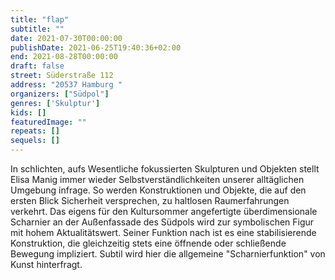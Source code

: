 ```yaml
---
title: "flap"
subtitle: ""
date: 2021-07-30T00:00:00
publishDate: 2021-06-25T19:40:36+02:00
end: 2021-08-28T00:00:00
draft: false
street: Süderstraße 112
address: "20537 Hamburg "
organizers: ["Südpol"]
genres: ['Skulptur']
kids: []
featuredImage: ""
repeats: []
sequels: []
---
```


In schlichten, aufs Wesentliche fokussierten Skulpturen und Objekten stellt Elisa Manig immer wieder Selbstverständlichkeiten unserer alltäglichen Umgebung infrage. So werden Konstruktionen und Objekte, die auf den ersten Blick Sicherheit versprechen, zu haltlosen Raumerfahrungen verkehrt. Das eigens für den Kultursommer angefertigte überdimensionale Scharnier an der Außenfassade des Südpols wird zur symbolischen Figur mit hohem Aktualitätswert. Seiner Funktion nach ist es eine stabilisierende Konstruktion, die gleichzeitig stets eine öffnende oder schließende Bewegung impliziert. Subtil wird hier die allgemeine "Scharnierfunktion" von Kunst hinterfragt. 